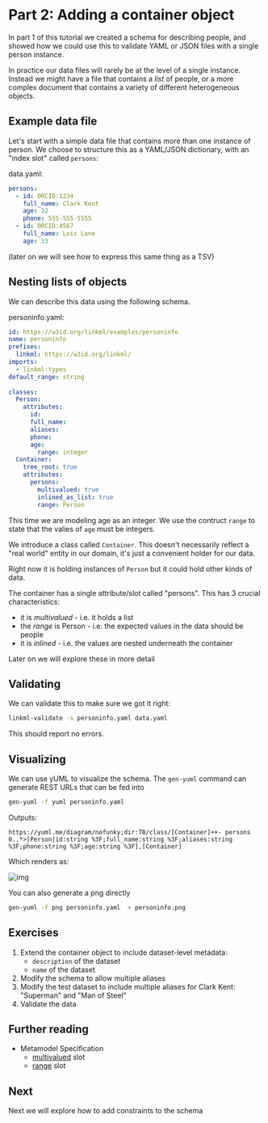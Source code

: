 # Part 2: Adding a container object

In part 1 of this tutorial we created a schema for describing people,
and showed how we could use this to validate YAML or JSON files with a
single person instance.

In practice our data files will rarely be at the level of a single instance. Instead we might have a file that contains a *list* of people, or a more complex document that contains a variety of different heterogeneous objects.

## Example data file

Let's start with a simple data file that contains more than one instance of person. We choose to structure this as a YAML/JSON dictionary, with an "index slot" called `persons`:

data.yaml:

```yaml
persons:
  - id: ORCID:1234
    full_name: Clark Kent
    age: 32
    phone: 555-555-5555
  - id: ORCID:4567
    full_name: Lois Lane
    age: 33
```

(later on we will see how to express this same thing as a TSV)

## Nesting lists of objects

We can describe this data using the following schema.

personinfo.yaml:

```yaml
id: https://w3id.org/linkml/examples/personinfo
name: personinfo
prefixes:
  linkml: https://w3id.org/linkml/
imports:
  - linkml:types
default_range: string
  
classes:
  Person:
    attributes:
      id:
      full_name:
      aliases:
      phone:
      age:
        range: integer
  Container:
    tree_root: true
    attributes:
      persons:
        multivalued: true
        inlined_as_list: true
        range: Person
```

This time we are modeling age as an integer. We use the contruct
``range`` to state that the valies of ``age`` must be integers.

We introduce a class called `Container`. This doesn't necessarily
reflect a "real world" entity in our domain, it's just a convenient
holder for our data.

Right now it is holding instances of `Person` but it could hold other kinds of data.

The container has a single attribute/slot called "persons". This has 3
crucial characteristics:

 - it is *multivalued* - i.e. it holds a list
 - the *range* is Person - i.e. the expected values in the data should be people
 - it is *inlined* - i.e. the values are nested underneath the container

Later on we will explore these in more detail

## Validating

We can validate this to make sure we got it right:

```bash
linkml-validate -s personinfo.yaml data.yaml 
```

This should report no errors.

## Visualizing

We can use yUML to visualize the schema. The `gen-yuml` command can generate REST URLs that can be fed into

```bash
gen-yuml -f yuml personinfo.yaml 
```

Outputs:

```text
https://yuml.me/diagram/nofunky;dir:TB/class/[Container]++- persons 0..*>[Person|id:string %3F;full_name:string %3F;aliases:string %3F;phone:string %3F;age:string %3F],[Container]
```

Which renders as:

![img](https://yuml.me/diagram/nofunky;dir:TB/class/[Container]++-%20persons%200..*>[Person|id:string%20%3F;full_name:string%20%3F;aliases:string%20%3F;phone:string%20%3F;age:string%20%3F],[Container])

You can also generate a png directly

```bash
gen-yuml -f png personinfo.yaml  > personinfo.png
```

## Exercises

1. Extend the container object to include dataset-level metadata:
   - `description` of the dataset
   - `name` of the dataset
2. Modify the schema to allow multiple aliases
3. Modify the test dataset to include multiple aliases for Clark Kent: "Superman" and "Man of Steel"
4. Validate the data

## Further reading

* Metamodel Specification
   * [multivalued](https://w3id.org/linkml/multivalued) slot
   * [range](https://w3id.org/linkml/range) slot   

## Next

Next we will explore how to add constraints to the schema
